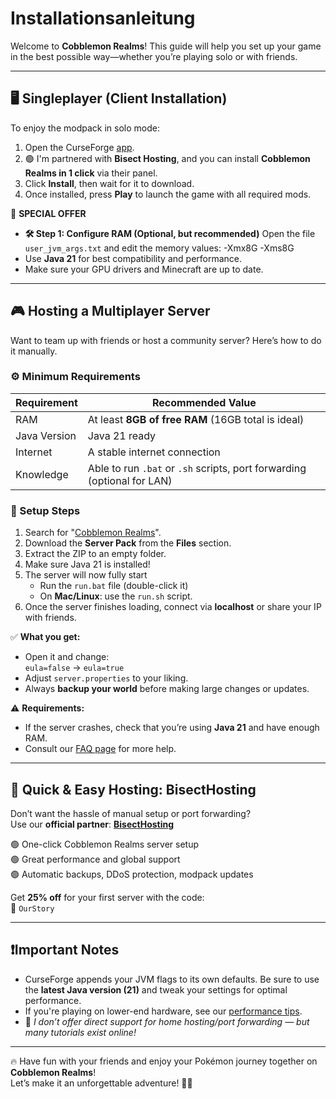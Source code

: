 # Installationsanleitung

Welcome to **Cobblemon Realms**! This guide will help you set up your game in the best possible way—whether you’re playing solo or with friends.

---

## 🖥️ Singleplayer (Client Installation)

To enjoy the modpack in solo mode:

1. Open the CurseForge [app](https://www.curseforge.com/download/app).
2. 🟢 I'm partnered with **Bisect Hosting**, and you can install **Cobblemon Realms in 1 click** via their panel.
3. Click **Install**, then wait for it to download.
4. Once installed, press **Play** to launch the game with all required mods.

🎁 **SPECIAL OFFER**

- **🛠️ Step 1: Configure RAM (Optional, but recommended)**
  Open the file `user_jvm_args.txt` and edit the memory values:
  -Xmx8G -Xms8G
- Use **Java 21** for best compatibility and performance.
- Make sure your GPU drivers and Minecraft are up to date.

---

## 🎮 Hosting a Multiplayer Server

Want to team up with friends or host a community server? Here’s how to do it manually.

### ⚙️ Minimum Requirements

| Requirement  | Recommended Value                                                                          |
| ------------ | ------------------------------------------------------------------------------------------ |
| RAM          | At least **8GB of free RAM** (16GB total is ideal)                      |
| Java Version | Java 21 ready                                                                              |
| Internet     | A stable internet connection                                                               |
| Knowledge    | Able to run `.bat` or `.sh` scripts, port forwarding (optional for LAN) |

### 🔧 Setup Steps

1. Search for "[Cobblemon Realms](https://www.curseforge.com/minecraft/modpacks/cobblemon-realms)".
2. Download the **Server Pack** from the **Files** section.
3. Extract the ZIP to an empty folder.
4. Make sure Java 21 is installed!
5. The server will now fully start
   - Run the `run.bat` file (double-click it)
   - On **Mac/Linux**: use the `run.sh` script.
6. Once the server finishes loading, connect via **localhost** or share your IP with friends.

✅ **What you get:**

- Open it and change:\
  `eula=false` → `eula=true`
- Adjust `server.properties` to your liking.
- Always **backup your world** before making large changes or updates.

⚠️ **Requirements:**

- If the server crashes, check that you’re using **Java 21** and have enough RAM.
- Consult our [FAQ page](../faq.md) for more help.

---

## 🎁 Quick & Easy Hosting: BisectHosting

Don’t want the hassle of manual setup or port forwarding?\
Use our **official partner**: [**BisectHosting**](https://bisecthosting.com/CobblemonRealms)

🟢 One-click Cobblemon Realms server setup\
🟢 Great performance and global support\
🟢 Automatic backups, DDoS protection, modpack updates

Get **25% off** for your first server with the code:\
🧡 `OurStory`

---

## ❗️Important Notes

- CurseForge appends your JVM flags to its own defaults. Be sure to use the **latest Java version (21)** and tweak your settings for optimal performance.
- If you're playing on lower-end hardware, see our [performance tips](../faq.md#performance).
- :electric_plug: _I don’t offer direct support for home hosting/port forwarding — but many tutorials exist online!_

---

🔥 Have fun with your friends and enjoy your Pokémon journey together on **Cobblemon Realms**!\
Let’s make it an unforgettable adventure! 🧭✨
